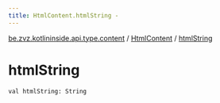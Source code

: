 ```yaml
---
title: HtmlContent.htmlString - 
---
```


[be.zvz.kotlininside.api.type.content](../index.html) / [HtmlContent](index.html) / [htmlString](./html-string.html)

# htmlString

`val htmlString: String`